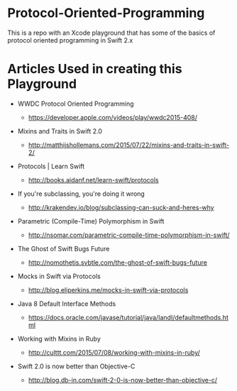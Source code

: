 # Protocol-Oriented-Programming
This is a repo with an Xcode playground that has some of the basics of protocol oriented programming in Swift 2.x

# Articles Used in creating this Playground

* WWDC Protocol Oriented Programming
    * <https://developer.apple.com/videos/play/wwdc2015-408/>


* Mixins and Traits in Swift 2.0
    * <http://matthijshollemans.com/2015/07/22/mixins-and-traits-in-swift-2/>


* Protocols | Learn Swift
    * <http://books.aidanf.net/learn-swift/protocols>


* If you're subclassing, you're doing it wrong
    * <http://krakendev.io/blog/subclassing-can-suck-and-heres-why>


* Parametric (Compile-Time) Polymorphism in Swift
    * <http://nsomar.com/parametric-compile-time-polymorphism-in-swift/>


* The Ghost of Swift Bugs Future
    * <http://nomothetis.svbtle.com/the-ghost-of-swift-bugs-future>


* Mocks in Swift via Protocols
    * <http://blog.eliperkins.me/mocks-in-swift-via-protocols>


* Java 8 Default Interface Methods
    * <https://docs.oracle.com/javase/tutorial/java/IandI/defaultmethods.html>


* Working with Mixins in Ruby
    * <http://culttt.com/2015/07/08/working-with-mixins-in-ruby/>


* Swift 2.0 is now better than Objective-C
    * <http://blog.db-in.com/swift-2-0-is-now-better-than-objective-c/>
